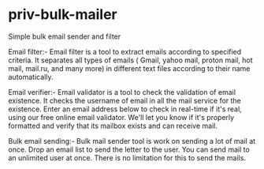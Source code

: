 # priv-bulk-mailer
Simple bulk email sender and filter


Email filter:- Email filter is a tool to extract emails according to specified criteria. It separates all types of emails ( Gmail, yahoo mail, proton mail, hot mail, mail.ru, and many more) in different text files according to their name automatically.

Email verifier:- Email validator is a tool to check the validation of email existence. It checks the username of email in all the mail service for the existence. Enter an email address below to check in real-time if it's real, using our free online email validator. We'll let you know if it's properly formatted and verify that its mailbox exists and can receive mail.

 Bulk email sending:- Bulk mail sender tool is work on sending a lot of mail at once. Drop an email list to send the letter to the user.
You can send mail to an unlimited user at once. There is no limitation for this to send the mails.

